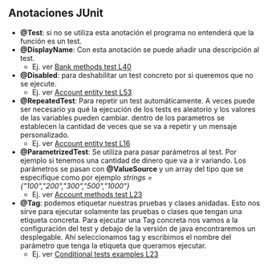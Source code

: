 ## Anotaciones JUnit
- **@Test**: si no se utiliza esta anotación el programa no entenderá que la función es un test.
- **@DisplayName**: Con esta anotación se puede añadir una descripción al test.
    * Ej. ver [Bank methods test L40][bank-methods-test-L40]
- **@Disabled**: para deshabilitar un test concreto por si queremos que no se ejecute.
    * Ej. ver [Account entity test L53][account-entity-test-L53]
- **@RepeatedTest**: Para repetir un test automáticamente. A veces puede ser necesario ya qué la ejecución de los tests es aleatorio y los valores de las variables pueden cambiar.
   dentro de los parametros se establecen la cantidad de veces que se va a repetir y un mensaje personalizado.
    * Ej. ver [Account entity test L16][account-entity-tes-L16]
- **@ParametrizedTest**: Se utiliza para pasar parámetros al test. Por ejemplo si tenemos una cantidad de dinero que va a ir variando.
    Los parámetros se pasan con **@ValueSource** y un array del tipo que se especifique como por ejemplo *strings = {"100","200","300","500","1000"}*
    * Ej. ver [Account methods test L23][account-methods-test-L23]
- **@Tag**: podemos etiquetar nuestras pruebas y clases anidadas. Esto nos sirve para ejecutar solamente las pruebas o clases que tengan una etiqueta concreta.
    Para ejecutar una Tag concreta nos vamos a la configuración del test y debajo de la versión de java encontraremos un desplegable. Ahí seleccionamos tag y escribimos el nombre del
    parámetro que tenga la etiqueta que queramos ejecutar.
    * Ej. ver [Conditional tests examples L23][conditional-tests-examples-L106]


    


[bank-methods-test-L40]:https://github.com/irinacadu/TDD-Course/blob/a60ab82f17dad03b56a07f427d87f958e4ee95d8/src/test/java/tddCourse/tdd/TransactionsMethods/BankMethodsTest.java#L40
[account-entity-test-L53]:https://github.com/irinacadu/TDD-Course/blob/7ed3ffc7cd1db2a334db6e14e791556e75c2558e/src/test/java/tddCourse/tdd/Entities/AccountTest.java#L53
[account-entity-tes-L16]:https://github.com/irinacadu/TDD-Course/blob/f6ffa7f36754c34489258f15a7c4a3a809010188/src/test/java/tddCourse/tdd/Entities/AccountTest.java#L16
[account-methods-test-L23]:https://github.com/irinacadu/TDD-Course/blob/a89496073f23cec314c11975d6b95bb18c51404d/src/test/java/tddCourse/tdd/TransactionsMethods/AccountMethodsTest.java#L23
[conditional-tests-examples-L106]:https://github.com/irinacadu/TDD-Course/blob/a89496073f23cec314c11975d6b95bb18c51404d/src/test/java/tddCourse/tdd/ConditionalTestsExamples/ConditionalTestsExamples.java#L106